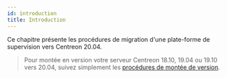```yaml
---
id: introduction
title: Introduction
---
```


Ce chapitre présente les procédures de migration d'une plate-forme de
supervision vers Centreon 20.04.

> Pour montée en version votre serveur Centreon 18.10, 19.04 ou 19.10 vers
> 20.04, suivez simplement les [procédures de montée de
> version](../upgrade/introduction).
